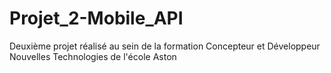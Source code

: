 # Projet_2-Mobile_API
Deuxième projet réalisé au sein de la formation Concepteur et Développeur Nouvelles Technologies de l'école Aston
